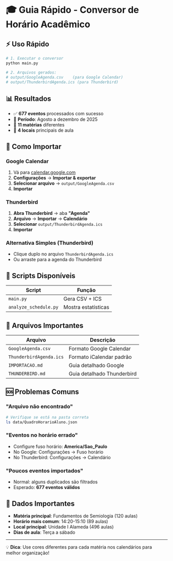# 🎓 Guia Rápido - Conversor de Horário Acadêmico

## ⚡ Uso Rápido

```bash
# 1. Executar o conversor
python main.py

# 2. Arquivos gerados:
# output/GoogleAgenda.csv    (para Google Calendar)
# output/ThunderbirdAgenda.ics (para Thunderbird)
```

## 📊 Resultados

- ✅ **677 eventos** processados com sucesso
- 📅 **Período**: Agosto a dezembro de 2025
- 🏫 **11 matérias** diferentes
- 📍 **4 locais** principais de aula

## 📱 Como Importar

### Google Calendar

1. Vá para [calendar.google.com](https://calendar.google.com)
2. **Configurações** → **Importar & exportar**
3. **Selecionar arquivo** → `output/GoogleAgenda.csv`
4. **Importar**

### Thunderbird

1. **Abra Thunderbird** → aba **"Agenda"**
2. **Arquivo** → **Importar** → **Calendário**
3. **Selecionar** `output/ThunderbirdAgenda.ics`
4. **Importar**

### Alternativa Simples (Thunderbird)

- Clique duplo no arquivo `ThunderbirdAgenda.ics`
- Ou arraste para a agenda do Thunderbird

## 🔧 Scripts Disponíveis

| Script | Função |
|--------|---------|
| `main.py` | Gera CSV + ICS |
| `analyze_schedule.py` | Mostra estatísticas |

## 📁 Arquivos Importantes

| Arquivo | Descrição |
|---------|-----------|
| `GoogleAgenda.csv` | Formato Google Calendar |
| `ThunderbirdAgenda.ics` | Formato iCalendar padrão |
| `IMPORTACAO.md` | Guia detalhado Google |
| `THUNDERBIRD.md` | Guia detalhado Thunderbird |

## 🆘 Problemas Comuns

### "Arquivo não encontrado"

```bash
# Verifique se está na pasta correta
ls data/QuadroHorarioAluno.json
```

### "Eventos no horário errado"

- Configure fuso horário: **America/Sao_Paulo**
- No Google: Configurações → Fuso horário
- No Thunderbird: Configurações → Calendário

### "Poucos eventos importados"

- Normal: alguns duplicados são filtrados
- Esperado: **677 eventos válidos**

## 🎯 Dados Importantes

- **Matéria principal**: Fundamentos de Semiologia (120 aulas)
- **Horário mais comum**: 14:20-15:10 (89 aulas)
- **Local principal**: Unidade I Alameda (496 aulas)
- **Dias de aula**: Terça a sábado

---

💡 **Dica**: Use cores diferentes para cada matéria nos calendários para melhor organização!
